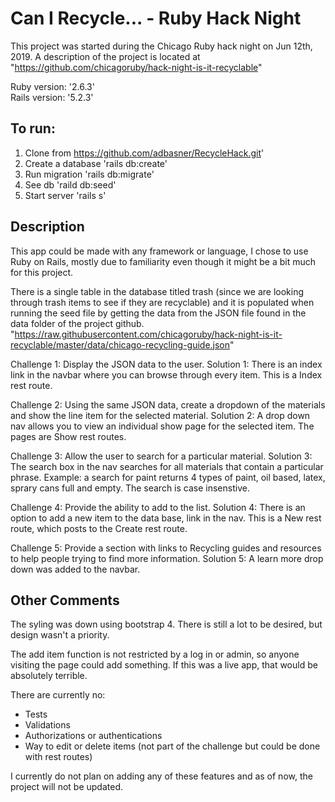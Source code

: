 # Can I Recycle... - Ruby Hack Night

This project was started during the Chicago Ruby hack night on Jun 12th, 2019. A description of the project is located at "https://github.com/chicagoruby/hack-night-is-it-recyclable"

Ruby version: '2.6.3'  
Rails version: '5.2.3'

## To run:

1. Clone from https://github.com/adbasner/RecycleHack.git'
2. Create a database 'rails db:create'
3. Run migration 'rails db:migrate'
4. See db 'raild db:seed'
5. Start server 'rails s'

## Description

This app could be made with any framework or language, I chose to use Ruby on Rails, mostly due to familiarity even though it might be a bit much for this project.

There is a single table in the database titled trash (since we are looking through trash items to see if they are recyclable) and it is populated when running the seed file by getting the data from the JSON file found in the data folder of the project github. "https://raw.githubusercontent.com/chicagoruby/hack-night-is-it-recyclable/master/data/chicago-recycling-guide.json"

Challenge 1: Display the JSON data to the user.
Solution 1: There is an index link in the navbar where you can browse through every item.  This is a Index rest route.

Challenge 2: Using the same JSON data, create a dropdown of the materials and show the line item for the selected material.
Solution 2: A drop down nav allows you to view an individual show page for the selected item. The pages are Show rest routes.

Challenge 3: Allow the user to search for a particular material. 
Solution 3: The search box in the nav searches for all materials that contain a particular phrase.  Example: a search for paint returns 4 types of paint, oil based, latex, sprary cans full and empty. The search is case insenstive.

Challenge 4: Provide the ability to add to the list. 
Solution 4: There is an option to add a new item to the data base, link in the nav.  This is a New rest route, which posts to the Create rest route.

Challenge 5: Provide a section with links to Recycling guides and resources to help people trying to find more information. 
Solution 5: A learn more drop down was added to the navbar.

## Other Comments
The syling was down using bootstrap 4. There is still a lot to be desired, but design wasn't a priority.

The add item function is not restricted by a log in or admin, so anyone visiting the page could add something.  If this was a live app, that would be absolutely terrible.

There are currently no:
* Tests
* Validations
* Authorizations or authentications
* Way to edit or delete items (not part of the challenge but could be done with rest routes)

I currently do not plan on adding any of these features and as of now, the project will not be updated.
